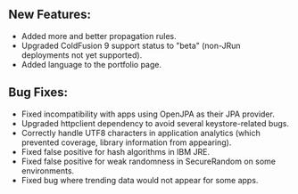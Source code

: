 <!--
title: "Contrast 2.4.3 Release Notes, November 11th, 2013"
description: "Contrast 2.4.3 Release Notes, November 11th, 2013"
tags: "2.4.3 November Release Notes"
-->

## New Features:
* Added more and better propagation rules.
* Upgraded ColdFusion 9 support status to "beta" (non-JRun deployments not yet supported).
* Added language to the portfolio page.

## Bug Fixes:
* Fixed incompatibility with apps using OpenJPA as their JPA provider.
* Upgraded httpclient dependency to avoid several keystore-related bugs.
* Correctly handle UTF8 characters in application analytics (which prevented coverage, library information from appearing).
* Fixed false positive for hash algorithms in IBM JRE.
* Fixed false positive for weak randomness in SecureRandom on some environments.
* Fixed bug where trending data would not appear for some apps. 
